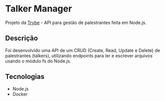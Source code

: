 # Talker Manager

Projeto da [Trybe](https://www.betrybe.com/ "Trybe") - API para gestão de palestrantes feita em Node.js.

## Descrição

Foi desenvolvido uma API de um CRUD (Create, Read, Update e Delete) de palestrantes (talkers), utilizando endpoints para ler e escrever arquivos usando o módulo fs do Node.js.

## Tecnologias

- Node.js
- Docker
